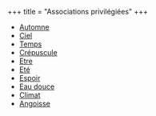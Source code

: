 +++
title = "Associations privilégiées"
+++
- [Automne](/categories/automne)
- [Ciel](/categories/ciel)
- [Temps](/categories/temps)
- [Crépuscule](/categories/crépuscule)
- [Etre](/categories/etre)
- [Eté](/categories/eté)
- [Espoir](/categories/espoir)
- [Eau douce](/categories/eau-douce)
- [Climat](/categories/climat)
- [Angoisse](/categories/angoisse)
